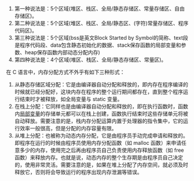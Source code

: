 1. 第一种说法是：5个区域(堆区、栈区、全局/静态存储区、常量存储区、自由存储区)。
2. 第二种说法是：5个区域(堆区、栈区、全局/静态区、(字符)常量存储区、程序代码区)。
3. 第三种说法是：5个区域(bss是英文Block Started by Symbol的简称、text段是程序代码段、data包含静态初始化的数据、stack保存函数的局部变量和参数、heap保存函数内部动态分配内存)
4. 第四种说法是：4个区域(堆区、栈区、全局/静态存储区、常量区)。



在 C 语言中，内存分配方式不外乎有如下三种形式：

1. 从静态存储区域分配：它是由编译器自动分配和释放的，即内存在程序编译的时候就已经分配好，这块内存在程序的整个运行期间都存在，直到整个程序运行结束时才被释放，如全局变量与 static 变量。
2. 在栈上分配：它同样也是由编译器自动分配和释放的，即在执行函数时，函数内[局部变量](https://www.zhihu.com/search?q=局部变量&search_source=Entity&hybrid_search_source=Entity&hybrid_search_extra={"sourceType"%3A"article"%2C"sourceId"%3A66922957})的存储单元都可以在栈上创建，函数执行结束时这些存储单元将被自动释放。需要注意的是，栈内存分配运算内置于处理器的指令集中，它的运行效率一般很高，但是分配的内存容量有限。
3. 从堆上分配：也被称为动态内存分配，它是由程序员手动完成申请和释放的。即程序在运行的时候由程序员使用内存分配函数（如 malloc 函数）来申请任意多少的内存，使用完之后再由程序员自己负责使用内存释放函数（如 free 函数）来释放内存。也就是说，动态内存的整个生存期是由程序员自己决定的，使用非常灵活。需要注意的是，如果在堆上分配了内存空间，就必须及时释放它，否则将会导致运行的程序出现内存泄漏等错误。